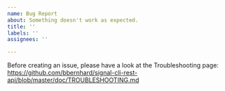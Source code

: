 ```yaml
---
name: Bug Report
about: Something doesn't work as expected.
title: ''
labels: ''
assignees: ''

---
```


Before creating an issue, please have a look at the Troubleshooting page: https://github.com/bbernhard/signal-cli-rest-api/blob/master/doc/TROUBLESHOOTING.md
